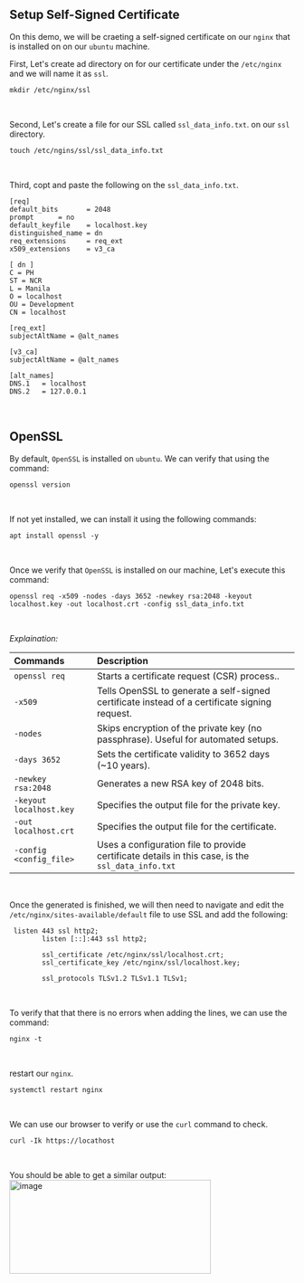 ## Setup Self-Signed Certificate

On this demo, we will be craeting a self-signed certificate on our ```nginx``` that is installed on on our ```ubuntu``` machine.
<br>

First, Let's create ad directory on for our certificate under the ```/etc/nginx``` and we will name it as ```ssl```.
```
mkdir /etc/nginx/ssl
```
<br>

Second, Let's create a file for our SSL called ```ssl_data_info.txt```. on our ```ssl``` directory.
```
touch /etc/ngins/ssl/ssl_data_info.txt
```
<br>

Third, copt and paste the following on the ```ssl_data_info.txt```.
```
[req]
default_bits       = 2048
prompt      = no
default_keyfile    = localhost.key
distinguished_name = dn
req_extensions     = req_ext
x509_extensions    = v3_ca

[ dn ]
C = PH
ST = NCR
L = Manila
O = localhost
OU = Development
CN = localhost

[req_ext]
subjectAltName = @alt_names

[v3_ca]
subjectAltName = @alt_names

[alt_names]
DNS.1   = localhost
DNS.2   = 127.0.0.1
```
<br>

## OpenSSL

By default, ```OpenSSL``` is installed on ```ubuntu```. We can verify that using the command:
```
openssl version
```
<br>

If not yet installed, we can install it using the following commands:
```
apt install openssl -y
```
<br>

Once we verify that ```OpenSSL``` is installed on our machine, Let's execute this command:
```
openssl req -x509 -nodes -days 3652 -newkey rsa:2048 -keyout localhost.key -out localhost.crt -config ssl_data_info.txt
```
<br>

*Explaination:*
<br>

| Commands |  Description                       |
| :-------- | :-------------------------------- |
| `openssl req`      | 	Starts a certificate request (CSR) process.. |
| `-x509`      | 	Tells OpenSSL to generate a self-signed certificate instead of a certificate signing request. |
| `-nodes`      | Skips encryption of the private key (no passphrase). Useful for automated setups. |
| `-days 3652`      | 	Sets the certificate validity to 3652 days (~10 years). |
| `-newkey rsa:2048`      | 	Generates a new RSA key of 2048 bits. |
| `-keyout localhost.key`      | 	Specifies the output file for the private key. |
| `-out localhost.crt`      | 	Specifies the output file for the certificate. |
| `-config <config_file>`      | 	Uses a configuration file to provide certificate details in this case, is the ```ssl_data_info.txt``` |
<br>

Once the generated is finished, we will then need to navigate and edit the ```/etc/nginx/sites-available/default``` file to use SSL and add the following:
```
 listen 443 ssl http2;
        listen [::]:443 ssl http2;

        ssl_certificate /etc/nginx/ssl/localhost.crt;
        ssl_certificate_key /etc/nginx/ssl/localhost.key;
        
        ssl_protocols TLSv1.2 TLSv1.1 TLSv1;
```
<br>

To verify that that there is no errors when adding the lines, we can use the command:
```
nginx -t
```
<br>

restart our ```nginx```.
```
systemctl restart nginx
```
<br>

We can use our browser to verify or use the ```curl``` command to check.
```
curl -Ik https://locathost
```
<br>

You should be able to get a similar output:
<br>
<img width="356" height="166" alt="image" src="https://github.com/user-attachments/assets/836aebf8-b2fa-4f48-a3db-8146aacd5c57" />
<br>







